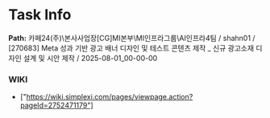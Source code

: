 # Task Info

**Path:** 카페24(주)\본사사업장\[CG]MI본부\MI인프라그룹\AI인프라4팀 / shahn01 / [270683] Meta 성과 기반 광고 배너 디자인 및 테스트 콘텐츠 제작 _ 신규 광고소재 디자인 설계 및 시안 제작 / 2025-08-01_00-00-00

### WIKI
- ["https://wiki.simplexi.com/pages/viewpage.action?pageId=2752471179"]

